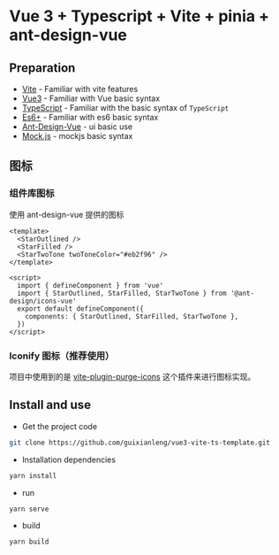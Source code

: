 # Vue 3 + Typescript + Vite + pinia + ant-design-vue

## Preparation

- [Vite](https://vitejs.dev/) - Familiar with vite features
- [Vue3](https://v3.vuejs.org/) - Familiar with Vue basic syntax
- [TypeScript](https://www.typescriptlang.org/) - Familiar with the basic syntax of `TypeScript`
- [Es6+](http://es6.ruanyifeng.com/) - Familiar with es6 basic syntax
- [Ant-Design-Vue](https://2x.antdv.com/docs/vue/introduce-cn/) - ui basic use
- [Mock.js](https://github.com/nuysoft/Mock) - mockjs basic syntax

## 图标

### 组件库图标

使用 ant-design-vue 提供的图标

```vue
<template>
  <StarOutlined />
  <StarFilled />
  <StarTwoTone twoToneColor="#eb2f96" />
</template>

<script>
  import { defineComponent } from 'vue'
  import { StarOutlined, StarFilled, StarTwoTone } from '@ant-design/icons-vue'
  export default defineComponent({
    components: { StarOutlined, StarFilled, StarTwoTone },
  })
</script>
```

### Iconify 图标（推荐使用）

项目中使用到的是 [vite-plugin-purge-icons](https://github.com/antfu/purge-icons/blob/main/packages/vite-plugin-purge-icons/README.md) 这个插件来进行图标实现。

## Install and use

- Get the project code

```bash
git clone https://github.com/guixianleng/vue3-vite-ts-template.git
```

- Installation dependencies

```bash
yarn install
```

- run

```bash
yarn serve
```

- build

```bash
yarn build
```
